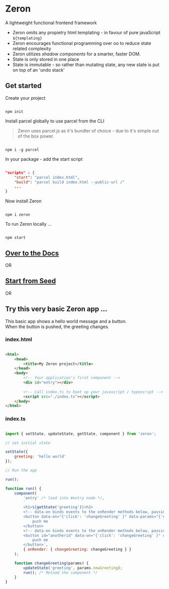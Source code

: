 # Zeron
A lightweight functional frontend framework

- Zeron omits any propietry html templating - in favour of pure javaScript `${templating}`
- Zeron encourages functional programming over oo to reduce state related complexity
- Zeron utilizes *shadow components* for a smarter, faster DOM.
- State is only stored in one place
- State is immutable - so rather than mutating state, any new state is put on top of an 'undo stack'

## Get started

Create your project

```

npm init

```

Install parcel globally to use parcel from the CLI

> Zeron uses parcel.js as it's bundler of choice - due to it's simple out of the box power.

```

npm i -g parcel

```

In your package - add the start script

```json

"scripts" : {
    "start": "parcel index.html",
    "build": "parcel build index.html --public-url /"
    ...
}

```

Now install Zeron

```

npm i zeron

```

To run Zeron locally ...

```

npm start

```

## [Over to the Docs](https://github.com/attack-monkey/zeron/wiki/Docs)

OR

## [Start from Seed](https://github.com/attack-monkey/zeron-seed)

OR

## Try this very basic Zeron app ...

This basic app shows a hello world message and a button.  
When the button is pushed, the greeting changes.

### index.html

```html

<html>
    <head>
        <title>My Zeron project</title>
    </head>
    <body>
        <!-- Your application's first component -->
        <div id="entry"></div>
        
        <!-- Call index.ts to boot up your javascript / typescript -->
        <script src="./index.ts"></script>
    </body>
</html>
```

### index.ts

```javascript

import { setState, updateState, getState, component } from 'zeron';

// set initial state

setState({
    greeting: 'hello world'
});

// Run the app

run();

function run() {
    component(
        'entry' /* load into #entry node */,
        `
        <h1>${getState('greeting')}<h2>
        <!-- data-on binds events to the onRender methods below, passing in data-params -->
        <button data-on="{'click': 'changeGreeting' }" data-params="{'newGreeting': 'Yo Earth!!'}">
            push me
        </button>
        <!-- data-on binds events to the onRender methods below, passing in data-params -->
        <button id="anotherid" data-on="{'click': 'changeGreeting' }" data-params="{'newGreeting': 'hello world'}">
            push me
        </button>`,
        { onRender: { changeGreeting: changeGreeting } }
    );

    function changeGreeting(params) {
        updateState('greeting', params.newGreeting);
        run(); /* Reload the component */
    }
}

```

